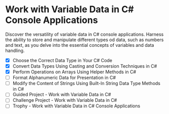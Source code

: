 # Work with Variable Data in C# Console Applications

Discover the versatility of variable data in C# console applications. Harness
the ability to store and manipulate different types od data, such as numbers and
text, as you delve into the essential concepts of variables and data handling.

- [X] Choose the Correct Data Type in Your C# Code
- [X] Convert Data Types Using Casting and Conversion Techniques in C#
- [X] Perform Operations on Arrays Using Helper Methods in C#
- [ ] Format Alphanumeric Data for Presentation in C#
- [ ] Modify the Content of Strings Using Built-In String Data Type Methods in
  C#
- [ ] Guided Project - Work with Variable Data in C#
- [ ] Challenge Project - Work with Variable Data in C#
- [ ] Trophy - Work with Variable Data in C# Console Applications
